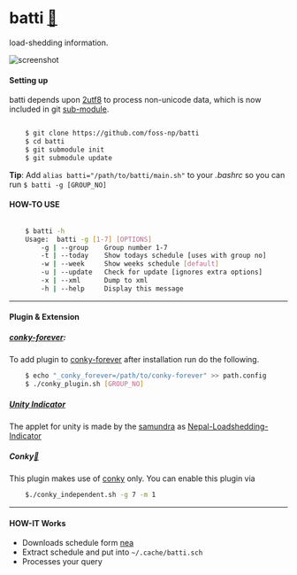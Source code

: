 # batti [:link:][web]

load-shedding information.

![screenshot][screenshot]

#### Setting up

batti depends upon [2utf8][2utf8] to process non-unicode data,
which is now included in git [sub-module][submodule].


```bash

    $ git clone https://github.com/foss-np/batti
    $ cd batti
    $ git submodule init
    $ git submodule update
```


**Tip**: Add `alias batti="/path/to/batti/main.sh"` to your *.bashrc* so you can run `$ batti -g [GROUP_NO]`


#### HOW-TO USE

```bash

    $ batti -h
    Usage: 	batti -g [1-7] [OPTIONS]
   	    -g | --group    Group number 1-7
	    -t | --today    Show todays schedule [uses with group no]
	    -w | --week     Show weeks schedule [default]
	    -u | --update   Check for update [ignores extra options]
	    -x | --xml      Dump to xml
   	    -h | --help     Display this message
```
___

#### Plugin & Extension

##### **[conky-forever][conky-forever]**:

To add plugin to [conky-forever][conky-forever] after installation run do the following.

```bash
	$ echo "_conky_forever=/path/to/conky-forever" >> path.config
	$ ./conky_plugin.sh [GROUP_NO]
```

##### **[Unity Indicator][unity]**

The applet for unity is made by the [samundra][samundra] as [Nepal-Loadshedding-Indicator][unity]

##### **Conky[:link:][conky]**

This plugin makes use of [conky][conky] only. You can enable this plugin via
```bash
	$./conky_independent.sh -g 7 -m 1
```

___

#### HOW-IT Works

* Downloads schedule form [nea][nea]
* Extract schedule and put into `~/.cache/batti.sch`
* Processes your query


[nea]: http://www.nea.org.np/loadshedding.html
[2utf8]: https://github.com/foss-np/2utf8
[conky-forever]: https://github.com/rhoit/conky-forever
[submodule]: http://git-scm.com/book/en/Git-Tools-Submodules
[web]: http://foss-np.github.io/batti/
[screenshot]: https://raw.github.com/foss-np/batti/gh-pages/images/screenshot.png
[unity]: https://github.com/samundra/Nepal-Loadshedding-Indicater
[samundra]: https://github.com/samundra/
[conky]: http://conky.sourceforge.net/
